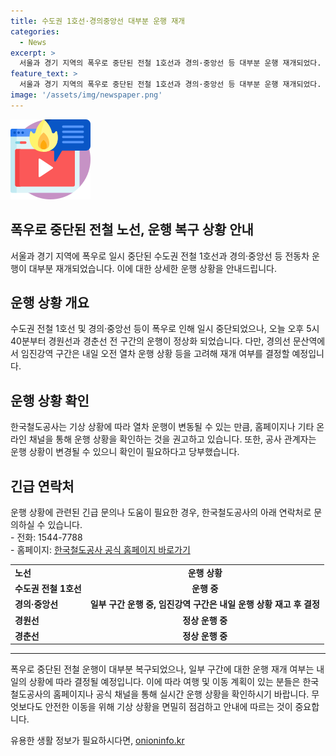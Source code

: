 ```yaml
---
title: 수도권 1호선·경의중앙선 대부분 운행 재개
categories:
  - News
excerpt: >
  서울과 경기 지역의 폭우로 중단된 전철 1호선과 경의·중앙선 등 대부분 운행 재개되었다. 오늘 오후 5시 40분부터 경원선과 경춘선 운행이 정상화됐으며, 경의선 문산역에서 임진강역 구간은 내일 재개 여부 결정 예정. 한국철도공사는 기상 상황 변동 가능성 있으니 홈페이지 등에서 운행상황 확인 요청. 전철 운행이 중단된 곳도 있었으나 상황이 안정화됨.
feature_text: >
  서울과 경기 지역의 폭우로 중단된 전철 1호선과 경의·중앙선 등 대부분 운행 재개되었다. 오늘 오후 5시 40분부터 경원선과 경춘선 운행이 정상화됐으며, 경의선 문산역에서 임진강역 구간은 내일 재개 여부 결정 예정. 한국철도공사는 기상 상황 변동 가능성 있으니 홈페이지 등에서 운행상황 확인 요청. 전철 운행이 중단된 곳도 있었으나 상황이 안정화됨.
image: '/assets/img/newspaper.png'
---
```


<p><img src="/assets/img/news.png" alt="rentncar 속보" /></p>

<h2 data-ke-size="size26">폭우로 중단된 전철 노선, 운행 복구 상황 안내</h2>

<p data-ke-size="size16">서울과 경기 지역에 폭우로 일시 중단된 수도권 전철 1호선과 경의·중앙선 등 전동차 운행이 대부분 재개되었습니다. 이에 대한 상세한 운행 상황을 안내드립니다.</p>

<h2 data-ke-size="size26">운행 상황 개요</h2>

<p data-ke-size="size16">수도권 전철 1호선 및 경의·중앙선 등이 폭우로 인해 일시 중단되었으나, 오늘 오후 5시 40분부터 경원선과 경춘선 전 구간의 운행이 정상화 되었습니다. 다만, 경의선 문산역에서 임진강역 구간은 내일 오전 열차 운행 상황 등을 고려해 재개 여부를 결정할 예정입니다.</p>

<h2 data-ke-size="size26">운행 상황 확인</h2>

<p data-ke-size="size16">한국철도공사는 기상 상황에 따라 열차 운행이 변동될 수 있는 만큼, 홈페이지나 기타 온라인 채널을 통해 운행 상황을 확인하는 것을 권고하고 있습니다. 또한, 공사 관계자는 운행 상황이 변경될 수 있으니 확인이 필요하다고 당부했습니다.</p>

<h2 data-ke-size="size26">긴급 연락처</h2>

<p data-ke-size="size16">운행 상황에 관련된 긴급 문의나 도움이 필요한 경우, 한국철도공사의 아래 연락처로 문의하실 수 있습니다. <br> - 전화: 1544-7788<br> - 홈페이지: <a href="https://www.letskorail.com" target="_blank" rel="noopener">한국철도공사 공식 홈페이지 바로가기</a></p>

<table>
    <tbody>
        <tr>
            <td style="text-align: left; height: 17px;"><b>노선</b></td>
            <td style="text-align: center; height: 17px;"><b>운행 상황</b></td>
        </tr>
        <tr>
            <td style="text-align: left; height: 17px;"><b>수도권 전철 1호선</b></td>
            <td style="text-align: center; height: 17px;"><b>운행 중</b></td>
        </tr>
        <tr>
            <td style="text-align: left; height: 17px;"><b>경의·중앙선</b></td>
            <td style="text-align: center; height: 17px;"><b>일부 구간 운행 중, 임진강역 구간은 내일 운행 상황 재고 후 결정</b></td>
        </tr>
        <tr>
            <td style="text-align: left; height: 17px;"><b>경원선</b></td>
            <td style="text-align: center; height: 17px;"><b>정상 운행 중</b></td>
        </tr>
        <tr>
            <td style="text-align: left; height: 17px;"><b>경춘선</b></td>
            <td style="text-align: center; height: 17px;"><b>정상 운행 중</b></td>
        </tr>
    </tbody>
</table>

<hr>

<p data-ke-size="size16">폭우로 중단된 전철 운행이 대부분 복구되었으나, 일부 구간에 대한 운행 재개 여부는 내일의 상황에 따라 결정될 예정입니다. 이에 따라 여행 및 이동 계획이 있는 분들은 한국철도공사의 홈페이지나 공식 채널을 통해 실시간 운행 상황을 확인하시기 바랍니다. 무엇보다도 안전한 이동을 위해 기상 상황을 면밀히 점검하고 안내에 따르는 것이 중요합니다.</p>
유용한 생활 정보가 필요하시다면, <a href="https://onioninfo.kr" rel="dofollow">onioninfo.kr</a>


